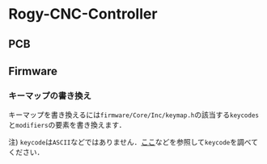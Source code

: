 # Rogy-CNC-Controller

## PCB

## Firmware

### キーマップの書き換え

キーマップを書き換えるには`firmware/Core/Inc/keymap.h`の該当する`keycodes`と`modifiers`の要素を書き換えます．

注) `keycode`は`ASCII`などではありません．[ここ](http://www2d.biglobe.ne.jp/~msyk/keyboard/layout/usbkeycode.html)などを参照して`keycode`を調べてください．


